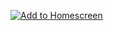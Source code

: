 [![Add to Homescreen](https://img.shields.io/badge/Skynet-Add%20To%20Homescreen-00c65e?logo=skynet&labelColor=0d0d0d)](https://homescreen.hns.siasky.net/#/skylink/AQAl8r2QKpRM000EUySuQeYujdF41P9Qcy0pcZo5l1Dq4Q)
